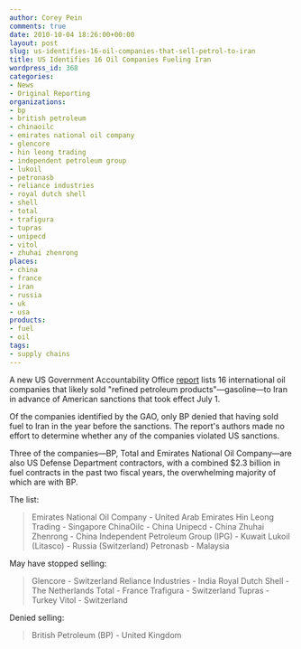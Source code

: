 ```yaml
---
author: Corey Pein
comments: true
date: 2010-10-04 18:26:00+00:00
layout: post
slug: us-identifies-16-oil-companies-that-sell-petrol-to-iran
title: US Identifies 16 Oil Companies Fueling Iran 
wordpress_id: 368
categories:
- News
- Original Reporting
organizations:
- bp
- british petroleum
- chinaoilc
- emirates national oil company
- glencore
- hin leong trading
- independent petroleum group
- lukoil
- petronasb
- reliance industries
- royal dutch shell
- shell
- total
- trafigura
- tupras
- unipecd
- vitol
- zhuhai zhenrong
places:
- china
- france
- iran
- russia
- uk
- usa
products:
- fuel
- oil
tags:
- supply chains
---
```


A new US Government Accountability Office [report](http://www.gao.gov/products/GAO-10-967R?source=ra) lists 16 international oil companies that likely sold "refined petroleum products"—gasoline—to Iran in advance of American sanctions that took effect July 1.

Of the companies identified by the GAO, only BP denied that having sold fuel to Iran in the year before the sanctions. The report's authors made no effort to determine whether any of the companies violated US sanctions.

Three of the companies—BP, Total and Emirates National Oil Company—are also US Defense Department contractors, with a combined $2.3 billion in fuel contracts in the past two fiscal years, the overwhelming majority of which are with BP.

The list:

<!-- more -->


> Emirates National Oil Company - United Arab Emirates
Hin Leong Trading - Singapore
ChinaOilc - China
Unipecd - China
Zhuhai Zhenrong - China
Independent Petroleum Group (IPG) - Kuwait
Lukoil (Litasco) - Russia (Switzerland)
Petronasb - Malaysia


May have stopped selling:


> Glencore - Switzerland
Reliance Industries - India
Royal Dutch Shell - The Netherlands
Total - France
Trafigura - Switzerland
Tupras - Turkey
Vitol - Switzerland


Denied selling:


> British Petroleum (BP) - United Kingdom
